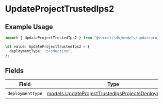 # UpdateProjectTrustedIps2

## Example Usage

```typescript
import { UpdateProjectTrustedIps2 } from "@vercel/sdk/models/updateprojectop.js";

let value: UpdateProjectTrustedIps2 = {
  deploymentType: "production",
};
```

## Fields

| Field                                                                                                              | Type                                                                                                               | Required                                                                                                           | Description                                                                                                        |
| ------------------------------------------------------------------------------------------------------------------ | ------------------------------------------------------------------------------------------------------------------ | ------------------------------------------------------------------------------------------------------------------ | ------------------------------------------------------------------------------------------------------------------ |
| `deploymentType`                                                                                                   | [models.UpdateProjectTrustedIpsProjectsDeploymentType](../models/updateprojecttrustedipsprojectsdeploymenttype.md) | :heavy_check_mark:                                                                                                 | N/A                                                                                                                |